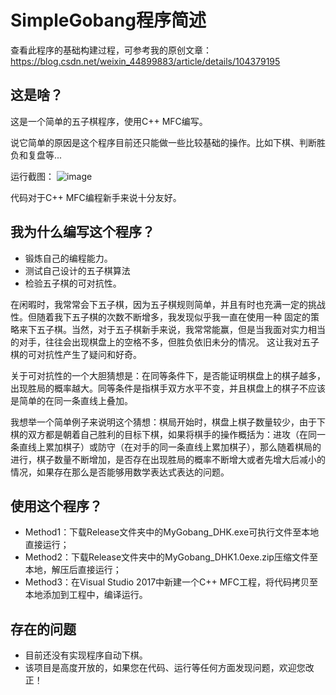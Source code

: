 SimpleGobang程序简述
=======
查看此程序的基础构建过程，可参考我的原创文章：https://blog.csdn.net/weixin_44899883/article/details/104379195
## 这是啥？
这是一个简单的五子棋程序，使用C++ MFC编写。

说它简单的原因是这个程序目前还只能做一些比较基础的操作。比如下棋、判断胜负和复盘等...

运行截图：
![image](https://github.com/Vaczzy/MFC-SimpleGobang/raw/master/Img/Run.PNG)

代码对于C++ MFC编程新手来说十分友好。
## 我为什么编写这个程序？
* 锻炼自己的编程能力。
* 测试自己设计的五子棋算法
* 检验五子棋的可对抗性。

在闲暇时，我常常会下五子棋，因为五子棋规则简单，并且有时也充满一定的挑战性。但随着我下五子棋的次数不断增多，我发现似乎我一直在使用一种
固定的策略来下五子棋。当然，对于五子棋新手来说，我常常能赢，但是当我面对实力相当的对手，往往会出现棋盘上的空格不多，但胜负依旧未分的情况。
这让我对五子棋的可对抗性产生了疑问和好奇。

关于可对抗性的一个大胆猜想是：在同等条件下，是否能证明棋盘上的棋子越多，出现胜局的概率越大。同等条件是指棋手双方水平不变，并且棋盘上的棋子不应该是简单的在同一条直线上叠加。

我想举一个简单例子来说明这个猜想：棋局开始时，棋盘上棋子数量较少，由于下棋的双方都是朝着自己胜利的目标下棋，如果将棋手的操作概括为：进攻（在同一条直线上累加棋子）或防守（在对手的同一条直线上累加棋子），那么随着棋局的进行，棋子数量不断增加，是否存在出现胜局的概率不断增大或者先增大后减小的情况，如果存在那么是否能够用数学表达式表达的问题。
## 使用这个程序？
* Method1：下载Release文件夹中的MyGobang_DHK.exe可执行文件至本地直接运行；
* Method2：下载Release文件夹中的MyGobang_DHK1.0exe.zip压缩文件至本地，解压后直接运行；
* Method3：在Visual Studio 2017中新建一个C++ MFC工程，将代码拷贝至本地添加到工程中，编译运行。
## 存在的问题
* 目前还没有实现程序自动下棋。
* 该项目是高度开放的，如果您在代码、运行等任何方面发现问题，欢迎您改正！
